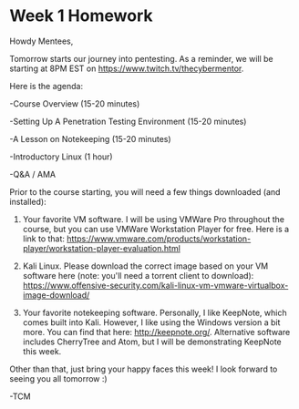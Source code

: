 # Week 1 Homework

Howdy Mentees,

Tomorrow starts our journey into pentesting.  As a reminder, we will be starting at 8PM EST on https://www.twitch.tv/thecybermentor.

Here is the agenda:

-Course Overview (15-20 minutes)

-Setting Up A Penetration Testing Environment (15-20 minutes)

-A Lesson on Notekeeping (15-20 minutes)

-Introductory Linux (1 hour)

-Q&A / AMA

Prior to the course starting, you will need a few things downloaded (and installed):

1) Your favorite VM software.  I will be using VMWare Pro throughout the course, but you can use VMWare Workstation Player for free.  Here is a link to that: https://www.vmware.com/products/workstation-player/workstation-player-evaluation.html

2) Kali Linux.  Please download the correct image based on your VM software here (note: you'll need a torrent client to download): https://www.offensive-security.com/kali-linux-vm-vmware-virtualbox-image-download/

3) Your favorite notekeeping software.  Personally, I like KeepNote, which comes built into Kali.  However, I like using the Windows version a bit more.  You can find that here: http://keepnote.org/.  Alternative software includes CherryTree and Atom, but I will be demonstrating KeepNote this week.

Other than that, just bring your happy faces this week!  I look forward to seeing you all tomorrow :)

-TCM
